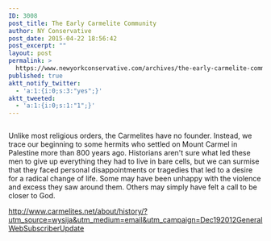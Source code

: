 ```yaml
---
ID: 3008
post_title: The Early Carmelite Community
author: NY Conservative
post_date: 2015-04-22 18:56:42
post_excerpt: ""
layout: post
permalink: >
  https://www.newyorkconservative.com/archives/the-early-carmelite-community/
published: true
aktt_notify_twitter:
  - 'a:1:{i:0;s:3:"yes";}'
aktt_tweeted:
  - 'a:1:{i:0;s:1:"1";}'
---
```

<p><img src="http://www.newyorkconservative.com/wp-content/uploads/2015/04/042215_2256_TheEarlyCar1.jpg" alt="" />
	</p><p>Unlike most religious orders, the Carmelites have no founder. Instead, we trace our beginning to some hermits who settled on Mount Carmel in Palestine more than 800 years ago. Historians aren't sure what led these men to give up everything they had to live in bare cells, but we can surmise that they faced personal disappointments or tragedies that led to a desire for a radical change of life. Some may have been unhappy with the violence and excess they saw around them. Others may simply have felt a call to be closer to God.
</p><p><a href="http://www.carmelites.net/about/history/?utm_source=wysija&amp;utm_medium=email&amp;utm_campaign=Dec192012GeneralWebSubscriberUpdate">http://www.carmelites.net/about/history/?utm_source=wysija&amp;utm_medium=email&amp;utm_campaign=Dec192012GeneralWebSubscriberUpdate</a>
	</p>